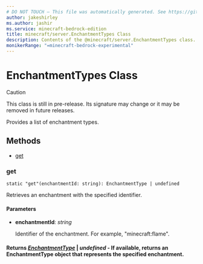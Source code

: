 ```yaml
---
# DO NOT TOUCH — This file was automatically generated. See https://github.com/mojang/minecraftapidocsgenerator to modify descriptions, examples, etc.
author: jakeshirley
ms.author: jashir
ms.service: minecraft-bedrock-edition
title: minecraft/server.EnchantmentTypes Class
description: Contents of the @minecraft/server.EnchantmentTypes class.
monikerRange: "=minecraft-bedrock-experimental"
---
```

# EnchantmentTypes Class

> [!CAUTION]
> This class is still in pre-release.  Its signature may change or it may be removed in future releases.

Provides a list of enchantment types.

## Methods
- [get](#get)

### **get**
`
static "get"(enchantmentId: string): EnchantmentType | undefined
`

Retrieves an enchantment with the specified identifier.

#### **Parameters**
- **enchantmentId**: *string*
  
  Identifier of the enchantment.  For example, "minecraft:flame".

#### **Returns** [*EnchantmentType*](EnchantmentType.md) | *undefined* - If available, returns an EnchantmentType object that represents the specified enchantment.
